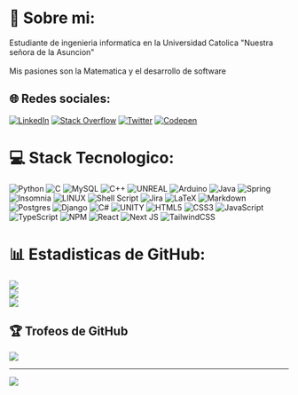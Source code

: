 # 💫 Sobre mi:
Estudiante de ingenieria informatica en la Universidad Catolica "Nuestra señora de la Asuncion"<br><br>Mis pasiones son la Matematica y el desarrollo de software


## 🌐 Redes sociales:
[![LinkedIn](https://img.shields.io/badge/LinkedIn-%230077B5.svg?logo=linkedin&logoColor=white)](https://linkedin.com/in/alain-vega-34260220b) [![Stack Overflow](https://img.shields.io/badge/-Stackoverflow-FE7A16?logo=stack-overflow&logoColor=white)](https://stackoverflow.com/users/21932484) [![Twitter](https://img.shields.io/badge/Twitter-%231DA1F2.svg?logo=Twitter&logoColor=white)](https://twitter.com/alainjosevz) [![Codepen](https://img.shields.io/badge/Codepen-000000?style=for-the-badge&logo=codepen&logoColor=white)](https://codepen.io/AlainVega) 

# 💻 Stack Tecnologico:
![Python](https://img.shields.io/badge/python-3670A0?style=flat&logo=python&logoColor=ffdd54) ![C](https://img.shields.io/badge/c-%2300599C.svg?style=flat&logo=c&logoColor=white) ![MySQL](https://img.shields.io/badge/mysql-%2300f.svg?style=flat&logo=mysql&logoColor=white) ![C++](https://img.shields.io/badge/c++-%2300599C.svg?style=flat&logo=c%2B%2B&logoColor=white) ![UNREAL](https://img.shields.io/badge/unreal-%2320232a.svg?style=flat&logo=unreal-engine&logoColor=white) ![Arduino](https://img.shields.io/badge/-Arduino-00979D?style=flat&logo=Arduino&logoColor=white) ![Java](https://img.shields.io/badge/java-%23ED8B00.svg?style=flat&logo=java&logoColor=white) ![Spring](https://img.shields.io/badge/spring-%236DB33F.svg?style=flat&logo=spring&logoColor=white) ![Insomnia](https://img.shields.io/badge/Insomnia-black?style=flat&logo=insomnia&logoColor=5849BE) ![LINUX](https://img.shields.io/badge/Linux-FCC624?style=flat&logo=linux&logoColor=black) ![Shell Script](https://img.shields.io/badge/shell_script-%23121011.svg?style=flat&logo=gnu-bash&logoColor=white) ![Jira](https://img.shields.io/badge/jira-%230A0FFF.svg?style=flat&logo=jira&logoColor=white) ![LaTeX](https://img.shields.io/badge/latex-%23008080.svg?style=flat&logo=latex&logoColor=white) ![Markdown](https://img.shields.io/badge/markdown-%23000000.svg?style=flat&logo=markdown&logoColor=white) ![Postgres](https://img.shields.io/badge/postgres-%23316192.svg?style=flat&logo=postgresql&logoColor=white) ![Django](https://img.shields.io/badge/django-%23092E20.svg?style=flat&logo=django&logoColor=white) ![C#](https://img.shields.io/badge/c%23-%23239120.svg?style=flat&logo=c-sharp&logoColor=white) ![UNITY](https://img.shields.io/badge/Unity-%2320232a.svg?style=flat&logo=unity&logoColor=white) ![HTML5](https://img.shields.io/badge/html5-%23E34F26.svg?style=flat&logo=html5&logoColor=white) ![CSS3](https://img.shields.io/badge/css3-%231572B6.svg?style=flat&logo=css3&logoColor=white) ![JavaScript](https://img.shields.io/badge/javascript-%23323330.svg?style=flat&logo=javascript&logoColor=%23F7DF1E) ![TypeScript](https://img.shields.io/badge/typescript-%23007ACC.svg?style=flat&logo=typescript&logoColor=white) ![NPM](https://img.shields.io/badge/NPM-%23000000.svg?style=flat&logo=npm&logoColor=white) ![React](https://img.shields.io/badge/react-%2320232a.svg?style=flat&logo=react&logoColor=%2361DAFB) ![Next JS](https://img.shields.io/badge/Next-black?style=flat&logo=next.js&logoColor=white) ![TailwindCSS](https://img.shields.io/badge/tailwindcss-%2338B2AC.svg?style=flat&logo=tailwind-css&logoColor=white) 
# 📊 Estadisticas de GitHub:
![](https://github-readme-stats.vercel.app/api?username=AlainVega&theme=onedark&hide_border=true&include_all_commits=true&count_private=false)<br/>
![](https://github-readme-streak-stats.herokuapp.com/?user=AlainVega&theme=onedark&hide_border=true)<br/>
![](https://github-readme-stats.vercel.app/api/top-langs/?username=AlainVega&theme=onedark&hide_border=true&include_all_commits=true&count_private=true&layout=compact)

## 🏆 Trofeos de GitHub
![](https://github-profile-trophy.vercel.app/?username=AlainVega&theme=onedark&no-frame=true&no-bg=true&margin-w=4)

---
[![](https://visitcount.itsvg.in/api?id=AlainVega&icon=0&color=7)](https://visitcount.itsvg.in)

<!-- Proudly created with GPRM ( https://gprm.itsvg.in ) -->

